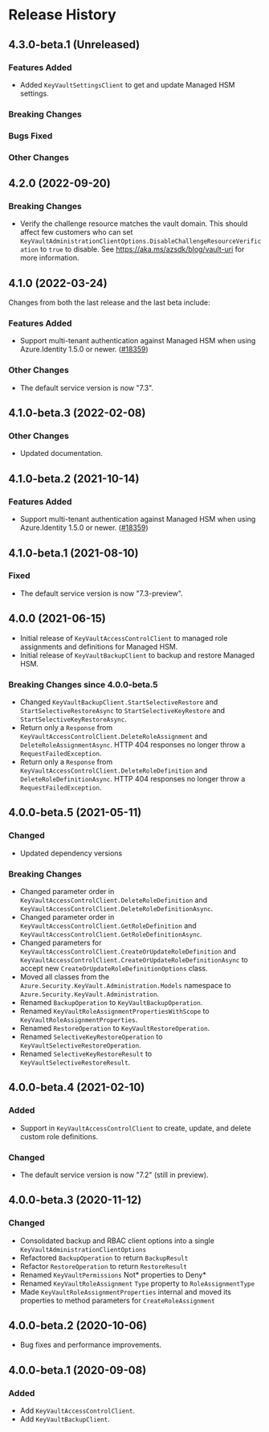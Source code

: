 # Release History

## 4.3.0-beta.1 (Unreleased)

### Features Added

- Added `KeyVaultSettingsClient` to get and update Managed HSM settings.

### Breaking Changes

### Bugs Fixed

### Other Changes

## 4.2.0 (2022-09-20)

### Breaking Changes

- Verify the challenge resource matches the vault domain.
  This should affect few customers who can set `KeyVaultAdministrationClientOptions.DisableChallengeResourceVerification` to `true` to disable.
  See https://aka.ms/azsdk/blog/vault-uri for more information.

## 4.1.0 (2022-03-24)

Changes from both the last release and the last beta include:

### Features Added

- Support multi-tenant authentication against Managed HSM when using Azure.Identity 1.5.0 or newer. ([#18359](https://github.com/Azure/azure-sdk-for-net/issues/18359))

### Other Changes

- The default service version is now "7.3".

## 4.1.0-beta.3 (2022-02-08)

### Other Changes

- Updated documentation.

## 4.1.0-beta.2 (2021-10-14)

### Features Added

- Support multi-tenant authentication against Managed HSM when using Azure.Identity 1.5.0 or newer. ([#18359](https://github.com/Azure/azure-sdk-for-net/issues/18359))

## 4.1.0-beta.1 (2021-08-10)

### Fixed

- The default service version is now "7.3-preview".

## 4.0.0 (2021-06-15)

- Initial release of `KeyVaultAccessControlClient` to managed role assignments and definitions for Managed HSM.
- Initial release of `KeyVaultBackupClient` to backup and restore Managed HSM.

### Breaking Changes since 4.0.0-beta.5

- Changed `KeyVaultBackupClient.StartSelectiveRestore` and `StartSelectiveRestoreAsync` to `StartSelectiveKeyRestore` and `StartSelectiveKeyRestoreAsync`.
- Return only a `Response` from `KeyVaultAccessControlClient.DeleteRoleAssignment` and `DeleteRoleAssignmentAsync`. HTTP 404 responses no longer throw a `RequestFailedException`.
- Return only a `Response` from `KeyVaultAccessControlClient.DeleteRoleDefinition` and `DeleteRoleDefinitionAsync`. HTTP 404 responses no longer throw a `RequestFailedException`.

## 4.0.0-beta.5 (2021-05-11)

### Changed

- Updated dependency versions

### Breaking Changes

- Changed parameter order in `KeyVaultAccessControlClient.DeleteRoleDefinition` and `KeyVaultAccessControlClient.DeleteRoleDefinitionAsync`.
- Changed parameter order in `KeyVaultAccessControlClient.GetRoleDefinition` and `KeyVaultAccessControlClient.GetRoleDefinitionAsync`.
- Changed parameters for `KeyVaultAccessControlClient.CreateOrUpdateRoleDefinition` and `KeyVaultAccessControlClient.CreateOrUpdateRoleDefinitionAsync` to accept new `CreateOrUpdateRoleDefinitionOptions` class.
- Moved all classes from the `Azure.Security.KeyVault.Administration.Models` namespace to `Azure.Security.KeyVault.Administration`.
- Renamed `BackupOperation` to `KeyVaultBackupOperation`.
- Renamed `KeyVaultRoleAssignmentPropertiesWithScope` to `KeyVaultRoleAssignmentProperties`.
- Renamed `RestoreOperation` to `KeyVaultRestoreOperation`.
- Renamed `SelectiveKeyRestoreOperation` to `KeyVaultSelectiveRestoreOperation`.
- Renamed `SelectiveKeyRestoreResult` to `KeyVaultSelectiveRestoreResult`.

## 4.0.0-beta.4 (2021-02-10)

### Added

- Support in `KeyVaultAccessControlClient` to create, update, and delete custom role definitions.

### Changed

- The default service version is now "7.2" (still in preview).

## 4.0.0-beta.3 (2020-11-12)

### Changed

- Consolidated backup and RBAC client options into a single `KeyVaultAdministrationClientOptions`
- Refactored `BackupOperation` to return `BackupResult`
- Refactor `RestoreOperation` to return `RestoreResult`
- Renamed `KeyVaultPermissions` Not\* properties to Deny\*
- Renamed `KeyVaultRoleAssignment` `Type` property to `RoleAssignmentType`
- Made `KeyVaultRoleAssignmentProperties` internal and moved its properties to method parameters for `CreateRoleAssignment`

## 4.0.0-beta.2 (2020-10-06)

- Bug fixes and performance improvements.

## 4.0.0-beta.1 (2020-09-08)

### Added

- Add `KeyVaultAccessControlClient`.
- Add `KeyVaultBackupClient`.
